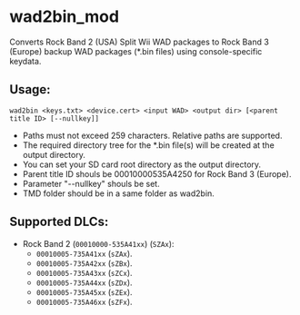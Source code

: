 # wad2bin_mod
Converts Rock Band 2 (USA) Split Wii WAD packages to Rock Band 3 (Europe) backup WAD packages (*.bin files) using console-specific keydata. 

Usage:
--------------
```
wad2bin <keys.txt> <device.cert> <input WAD> <output dir> [<parent title ID> [--nullkey]]
```

* Paths must not exceed 259 characters. Relative paths are supported.
* The required directory tree for the *.bin file(s) will be created at the output directory.
* You can set your SD card root directory as the output directory.
* Parent title ID shouls be 00010000535A4250 for Rock Band 3 (Europe).
* Parameter "--nullkey" shouls be set.
* TMD folder should be in a same folder as wad2bin.

Supported DLCs:
--------------
* Rock Band 2 (`00010000-535A41xx`) (`SZAx`):
    * `00010005-735A41xx` (`sZAx`).
    * `00010005-735A42xx` (`sZBx`).
    * `00010005-735A43xx` (`sZCx`).
    * `00010005-735A44xx` (`sZDx`).
    * `00010005-735A45xx` (`sZEx`).
    * `00010005-735A46xx` (`sZFx`).

